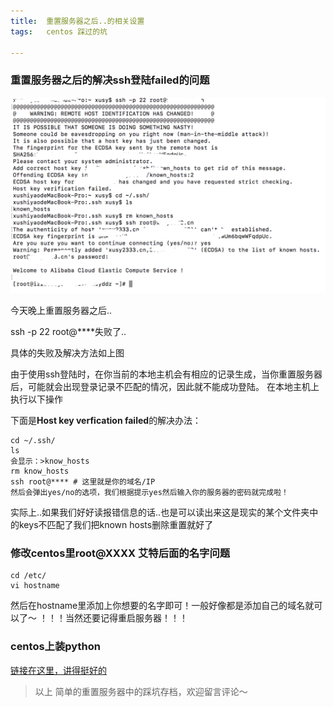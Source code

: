 ```yaml
---
title:	重置服务器之后..的相关设置
tags:	centos 踩过的坑

---
```


### 重置服务器之后的解决ssh登陆failed的问题

![failed!](/img/hosts-linked-failed.png)

今天晚上重置服务器之后..

ssh -p 22 root@****失败了..

具体的失败及解决方法如上图

由于使用ssh登陆时，在你当前的本地主机会有相应的记录生成，当你重置服务器后，可能就会出现登录记录不匹配的情况，因此就不能成功登陆。
在本地主机上执行以下操作

下面是**Host key verfication failed**的解决办法：
```
cd ~/.ssh/
ls
会显示：>know_hosts
rm know_hosts
ssh root@**** # 这里就是你的域名/IP
然后会弹出yes/no的选项，我们根据提示yes然后输入你的服务器的密码就完成啦！
```
实际上..如果我们好好读报错信息的话..也是可以读出来这是现实的某个文件夹中的keys不匹配了我们把known hosts删除重置就好了

### 修改centos里root@XXXX 艾特后面的名字问题
```
cd /etc/
vi hostname
```
然后在hostname里添加上你想要的名字即可！一般好像都是添加自己的域名就可以了～
！！！当然还要记得重启服务器！！！

### centos上装python

[链接在这里，讲得挺好的](https://www.cnblogs.com/chenweixuan/p/6133929.html)

> 以上 简单的重置服务器中的踩坑存档，欢迎留言评论～

